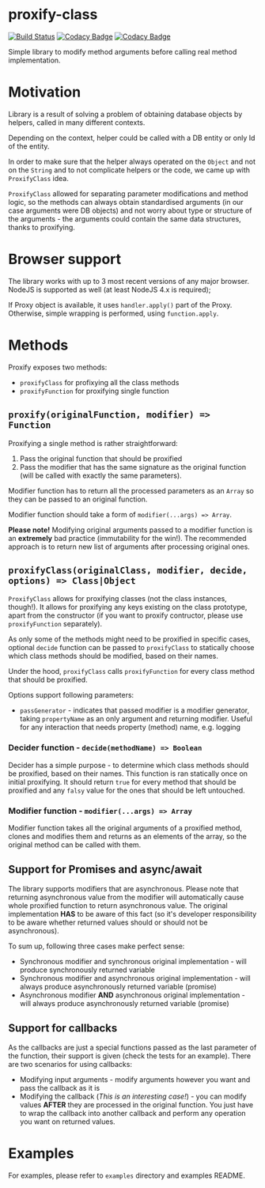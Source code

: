 # proxify-class
[![Build Status](https://travis-ci.org/SzybkiSasza/proxify-class.svg?branch=develop)](https://travis-ci.org/SzybkiSasza/proxify-class)
[![Codacy Badge](https://api.codacy.com/project/badge/Grade/686fbd2f8b274a6fba02c710b9d33561)](https://www.codacy.com/app/SzybkiSasza/proxify-class?utm_source=github.com&amp;utm_medium=referral&amp;utm_content=SzybkiSasza/proxify-class&amp;utm_campaign=Badge_Grade)
[![Codacy Badge](https://api.codacy.com/project/badge/Coverage/686fbd2f8b274a6fba02c710b9d33561)](https://www.codacy.com/app/SzybkiSasza/proxify-class?utm_source=github.com&amp;utm_medium=referral&amp;utm_content=SzybkiSasza/proxify-class&amp;utm_campaign=Badge_Coverage)

Simple library to modify method arguments before calling real method implementation.

# Motivation

Library is a result of solving a problem of obtaining database objects by helpers, called in many different contexts.

Depending on the context, helper could be called with a DB entity or only Id of the entity.

In order to make sure that the helper always operated on the `Object` and not on the `String` and to not complicate helpers or the code, we came up with `ProxifyClass` idea.

`ProxifyClass` allowed for separating parameter modifications and method logic, so the methods can always obtain standardised arguments (in our case arguments were DB objects) and not worry about type or structure of the arguments - the arguments could contain the same data structures, thanks to proxifying.

# Browser support

The library works with up to 3 most recent versions of any major browser. NodeJS is supported as well (at least NodeJS 4.x is required);

If Proxy object is available, it uses `handler.apply()` part of the Proxy. Otherwise, simple wrapping is performed, using `function.apply`.

# Methods

Proxify exposes two methods:
  - `proxifyClass` for profixying all the class methods
  - `proxifyFunction` for proxifying single function

## `proxify(originalFunction, modifier) => Function`

Proxifying a single method is rather straightforward:

1. Pass the original function that should be proxified
2. Pass the modifier that has the same signature as the original function (will be called with exactly the same parameters).

Modifier function has to return all the processed parameters as an `Array` so they can be passed to an original function.

Modifier function should take a form of `modifier(...args) => Array`.

**Please note!** Modifying original arguments passed to a modifier function is an **extremely** bad practice (immutability for the win!). The recommended approach is to return new list of arguments after processing original ones.

## `proxifyClass(originalClass, modifier, decide, options) => Class|Object`

`ProxifyClass` allows for proxifying classes (not the class instances, though!). It allows for proxifying any keys existing on the class prototype, apart from the constructor (if you want to proxify contructor, please use `proxifyFunction` separately).

As only some of the methods might need to be proxified in specific cases, optional `decide` function can be passed to `proxifyClass` to statically choose which class methods should be modified, based on their names.

Under the hood, `proxifyClass` calls `proxifyFunction` for every class method that should be proxified.

Options support following parameters:

 - `passGenerator` - indicates that passed modifier is a modifier generator, taking `propertyName` as an only argument and returning  modifier. Useful for any interaction that needs property (method) name, e.g. logging

### Decider function - `decide(methodName) => Boolean`

Decider has a simple purpose - to determine which class methods should be proxified, based on their names. This function is ran statically once on initial proxifying. It should return `true` for every method that should be proxified and any `falsy` value for the ones that should be left untouched.

### Modifier function - `modifier(...args) => Array`

Modifier function takes all the original arguments of a proxified method, clones and modifies them and returns as an elements of the array, so the original method can be called with them.

## Support for Promises and async/await

The library supports modifiers that are asynchronous. Please note that returning asynchronous value from the modifier will automatically cause whole proxified function to return asynchronous value. The original implementation **HAS** to be aware of this fact (so it's developer responsibility to be aware whether returned values should or should not be asynchronous).

To sum up, following three cases make perfect sense:

- Synchronous modifier and synchronous original implementation - will produce synchronously returned variable
- Synchronous modifier and asynchronous original implementation - will always produce asynchronously returned variable (promise)
- Asynchronous modifier **AND** asynchronous original implementation - will always produce asynchronously returned variable (promise)

## Support for callbacks

As the callbacks are just a special functions passed as the last parameter of the function, their support is given (check the tests for an example). There are two scenarios for using callbacks:

- Modifying input arguments - modify arguments however you want and pass the callback as it is
- Modifying the callback (*This is an interesting case!*) - you can modify values **AFTER** they are processed in the original function. You just have to wrap the callback into another callback and perform any operation you want on returned values.

# Examples

For examples, please refer to `examples` directory and examples README.

